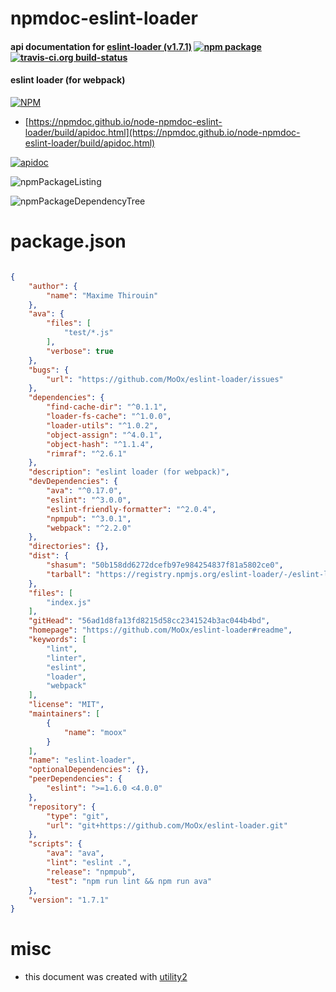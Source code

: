 # npmdoc-eslint-loader

#### api documentation for  [eslint-loader (v1.7.1)](https://github.com/MoOx/eslint-loader#readme)  [![npm package](https://img.shields.io/npm/v/npmdoc-eslint-loader.svg?style=flat-square)](https://www.npmjs.org/package/npmdoc-eslint-loader) [![travis-ci.org build-status](https://api.travis-ci.org/npmdoc/node-npmdoc-eslint-loader.svg)](https://travis-ci.org/npmdoc/node-npmdoc-eslint-loader)

#### eslint loader (for webpack)

[![NPM](https://nodei.co/npm/eslint-loader.png?downloads=true&downloadRank=true&stars=true)](https://www.npmjs.com/package/eslint-loader)

- [https://npmdoc.github.io/node-npmdoc-eslint-loader/build/apidoc.html](https://npmdoc.github.io/node-npmdoc-eslint-loader/build/apidoc.html)

[![apidoc](https://npmdoc.github.io/node-npmdoc-eslint-loader/build/screenCapture.buildCi.browser.%252Ftmp%252Fbuild%252Fapidoc.html.png)](https://npmdoc.github.io/node-npmdoc-eslint-loader/build/apidoc.html)

![npmPackageListing](https://npmdoc.github.io/node-npmdoc-eslint-loader/build/screenCapture.npmPackageListing.svg)

![npmPackageDependencyTree](https://npmdoc.github.io/node-npmdoc-eslint-loader/build/screenCapture.npmPackageDependencyTree.svg)



# package.json

```json

{
    "author": {
        "name": "Maxime Thirouin"
    },
    "ava": {
        "files": [
            "test/*.js"
        ],
        "verbose": true
    },
    "bugs": {
        "url": "https://github.com/MoOx/eslint-loader/issues"
    },
    "dependencies": {
        "find-cache-dir": "^0.1.1",
        "loader-fs-cache": "^1.0.0",
        "loader-utils": "^1.0.2",
        "object-assign": "^4.0.1",
        "object-hash": "^1.1.4",
        "rimraf": "^2.6.1"
    },
    "description": "eslint loader (for webpack)",
    "devDependencies": {
        "ava": "^0.17.0",
        "eslint": "^3.0.0",
        "eslint-friendly-formatter": "^2.0.4",
        "npmpub": "^3.0.1",
        "webpack": "^2.2.0"
    },
    "directories": {},
    "dist": {
        "shasum": "50b158dd6272dcefb97e984254837f81a5802ce0",
        "tarball": "https://registry.npmjs.org/eslint-loader/-/eslint-loader-1.7.1.tgz"
    },
    "files": [
        "index.js"
    ],
    "gitHead": "56ad1d8fa13fd8215d58cc2341524b3ac044b4bd",
    "homepage": "https://github.com/MoOx/eslint-loader#readme",
    "keywords": [
        "lint",
        "linter",
        "eslint",
        "loader",
        "webpack"
    ],
    "license": "MIT",
    "maintainers": [
        {
            "name": "moox"
        }
    ],
    "name": "eslint-loader",
    "optionalDependencies": {},
    "peerDependencies": {
        "eslint": ">=1.6.0 <4.0.0"
    },
    "repository": {
        "type": "git",
        "url": "git+https://github.com/MoOx/eslint-loader.git"
    },
    "scripts": {
        "ava": "ava",
        "lint": "eslint .",
        "release": "npmpub",
        "test": "npm run lint && npm run ava"
    },
    "version": "1.7.1"
}
```



# misc
- this document was created with [utility2](https://github.com/kaizhu256/node-utility2)
